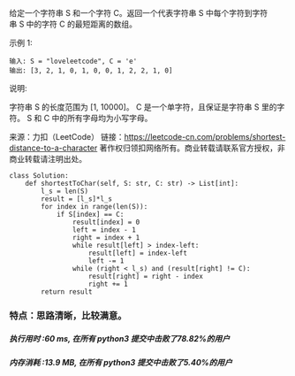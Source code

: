 给定一个字符串 S 和一个字符 C。返回一个代表字符串 S 中每个字符到字符串 S 中的字符 C 的最短距离的数组。

示例 1:

    输入: S = "loveleetcode", C = 'e'
    输出: [3, 2, 1, 0, 1, 0, 0, 1, 2, 2, 1, 0]
说明:

字符串 S 的长度范围为 [1, 10000]。
C 是一个单字符，且保证是字符串 S 里的字符。
S 和 C 中的所有字母均为小写字母。

来源：力扣（LeetCode）
链接：https://leetcode-cn.com/problems/shortest-distance-to-a-character
著作权归领扣网络所有。商业转载请联系官方授权，非商业转载请注明出处。


    class Solution:
        def shortestToChar(self, S: str, C: str) -> List[int]:
            l_s = len(S)
            result = [l_s]*l_s
            for index in range(len(S)):
                if S[index] == C:
                    result[index] = 0
                    left = index - 1
                    right = index + 1
                    while result[left] > index-left:
                        result[left] = index-left
                        left -= 1
                    while (right < l_s) and (result[right] != C):
                        result[right] = right - index
                        right += 1
            return result
            
### 特点：思路清晰，比较满意。

##### 执行用时 :60 ms, 在所有 python3 提交中击败了78.82%的用户
##### 内存消耗 :13.9 MB, 在所有 python3 提交中击败了5.40%的用户